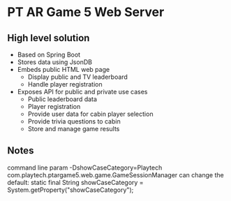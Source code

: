 # PT AR Game 5 Web Server
## High level solution
* Based on Spring Boot
* Stores data using JsonDB
* Embeds public HTML web page
  * Display public and TV leaderboard
  * Handle player registration
* Exposes API for public and private use cases
  * Public leaderboard data
  * Player registration
  * Provide user data for cabin player selection
  * Provide trivia questions to cabin
  * Store and manage game results

  
  
## Notes
command line param -DshowCaseCategory=Playtech
com.playtech.ptargame5.web.game.GameSessionManager can change the default:
static final String showCaseCategory = System.getProperty("showCaseCategory");
